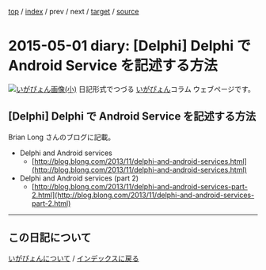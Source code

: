 [top](https://igapyon.github.io/diary/) 
 / [index](https://igapyon.github.io/diary/2015/index.html) 
 / prev 
 / next 
 / [target](https://igapyon.github.io/diary/2015/ig150501.html) 
 / [source](https://github.com/igapyon/diary/blob/gh-pages/2015/ig150501.html.src.md) 

2015-05-01 diary: [Delphi] Delphi で Android Service を記述する方法
=====================================================================================================
[![いがぴょん画像(小)](https://igapyon.github.io/diary/images/iga200306s.jpg "いがぴょん")](https://igapyon.github.io/diary/memo/memoigapyon.html) 日記形式でつづる [いがぴょん](https://igapyon.github.io/diary/memo/memoigapyon.html)コラム ウェブページです。

## [Delphi] Delphi で Android Service を記述する方法

Brian Long さんのブログに記載。

* Delphi and Android services
  * [http://blog.blong.com/2013/11/delphi-and-android-services.html](http://blog.blong.com/2013/11/delphi-and-android-services.html)
* Delphi and Android services (part 2)
  * [http://blog.blong.com/2013/11/delphi-and-android-services-part-2.html](http://blog.blong.com/2013/11/delphi-and-android-services-part-2.html)





----------------------------------------------------------------------------------------------------

## この日記について
[いがぴょんについて](https://igapyon.github.io/diary/memo/memoigapyon.html) / [インデックスに戻る](https://igapyon.github.io/diary/idxall.html)
